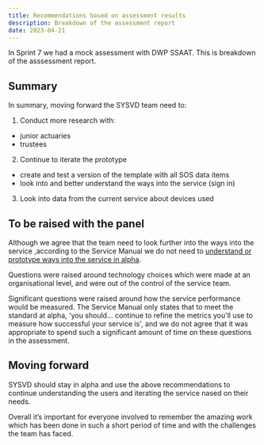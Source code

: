 ```yaml
---
title: Recommendations based on assessment results
description: Breakdown of the assessment report
date: 2023-04-21
---
```


In Sprint 7 we had a mock assessment with DWP SSAAT. This is breakdown of the asssessment report.


##  Summary

In summary, moving forward the SYSVD team need to:

1. Conduct more research with:
- junior actuaries
- trustees


2. Continue to iterate the prototype
- create and test a version of the template with all SOS data items
- look into and better understand the ways into the service (sign in)

3. Look into data from the current service about devices used

## To be raised with the panel

Although we agree that the team need to look further into the ways into the service ,according to the Service Manual we do not need to <a href="https://www.gov.uk/service-manual/agile-delivery/how-the-alpha-phase-works">understand or prototype ways into the service in alpha</a>.

Questions were raised around technology choices which were made at an organisational level, and were out of the control of the service team.

Significant questions were raised around how the service performance would be measured. The Service Manual only states that to meet the standard at alpha, 'you should... continue to refine the metrics you'll use to measure how successful your service is', and we do not agree that it was appropriate to spend such a significant amount of time on these questions in the assessment.


## Moving forward

SYSVD should stay in alpha and use the above recommendations to continue understanding the users and iterating the service nased on their needs.

Overall it’s important for everyone involved to remember the amazing work which has been done in such a short period of time and with the challenges the team has faced.
